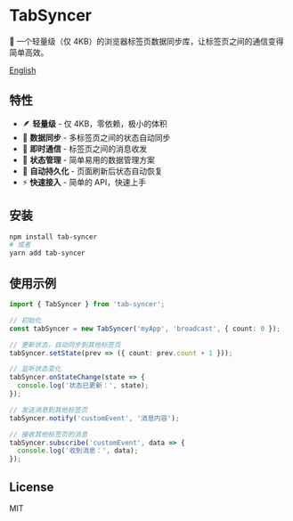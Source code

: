 # TabSyncer

🚀 一个轻量级（仅 4KB）的浏览器标签页数据同步库，让标签页之间的通信变得简单高效。

[English](./README.md)

## 特性

- 🪶 **轻量级** - 仅 4KB，零依赖，极小的体积
- 🔄 **数据同步** - 多标签页之间的状态自动同步
- 📨 **即时通信** - 标签页之间的消息收发
- 💾 **状态管理** - 简单易用的数据管理方案
- 🔐 **自动持久化** - 页面刷新后状态自动恢复
- ⚡ **快速接入** - 简单的 API，快速上手

## 安装

```bash
npm install tab-syncer
# 或者
yarn add tab-syncer
```

## 使用示例

```typescript
import { TabSyncer } from 'tab-syncer';

// 初始化
const tabSyncer = new TabSyncer('myApp', 'broadcast', { count: 0 });

// 更新状态，自动同步到其他标签页
tabSyncer.setState(prev => ({ count: prev.count + 1 }));

// 监听状态变化
tabSyncer.onStateChange(state => {
  console.log('状态已更新：', state);
});

// 发送消息到其他标签页
tabSyncer.notify('customEvent', '消息内容');

// 接收其他标签页的消息
tabSyncer.subscribe('customEvent', data => {
  console.log('收到消息：', data);
});
```

## License

MIT
